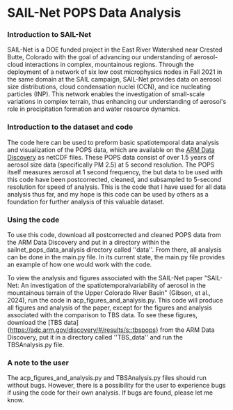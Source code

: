 # SAIL-Net POPS Data Analysis

### Introduction to SAIL-Net

SAIL-Net is a DOE funded project in the East River Watershed near Crested Butte, Colorado with the goal of advancing our understanding of aerosol-cloud interactions in complex, mountainous regions. 
Through the deployment of a network of six low cost microphysics nodes in Fall 2021 in the same domain at the SAIL campaign, SAIL-Net provides data on aerosol size distributions, cloud condensation nuclei (CCN), and ice nucleating particles (INP). 
This network enables the investigation of small-scale variations in complex terrain, thus enhancing our understanding of aerosol's role in precipitation formation and water resource dynamics.

### Introduction to the dataset and code

The code here can be used to preform basic spatiotemporal data analysis and visualization of the POPS data, which are available on the [ARM Data Discovery](https://adc.arm.gov/discovery/#/results/iopShortName::amf2021SAILCAIVIMT/instrument_code::pops) as netCDF files.
These POPS data consist of over 1.5 years of aerosol size data (specifically PM 2.5) at 5 second resolution.
The POPS itself measures aerosol at 1 second frequency, the but data to be used with this code have been postcorrected, cleaned, and subsampled to 5-second resolution for speed of analysis.
This is the code that I have used for all data analysis thus far, and my hope is this code can be used by others as a foundation for further analysis of this valuable dataset. 

### Using the code

To use this code, download all postcorrected and cleaned POPS data from the ARM Data Discovery and put in a directory within the sailnet_pops_data_analysis directory called ''data''.
From there, all analysis can be done in the main.py file.
In its current state, the main.py file provides an example of how one would work with the code.

To view the analysis and figures associated with the SAIL-Net paper "SAIL-Net: An investigation of the spatiotemporalvariability of aerosol in the mountainous terrain of the Upper Colorado River Basin" (Gibson, et al., 2024), run the code in acp_figures_and_analysis.py. 
This code will produce all figures and analysis of the paper, except for the figures and analysis associated with the comparison to TBS data. To see these figures, download the [TBS data]{https://adc.arm.gov/discovery/#/results/s::tbspops} from the ARM Data Discovery, put it in a directory called ''TBS_data'' and run the TBSAnalysis.py file.


### A note to the user

The acp_figures_and_analysis.py and TBSAnalysis.py files should run without bugs.
However, there is a possibility for the user to experience bugs if using the code for their own analysis.
If bugs are found, please let me know.


